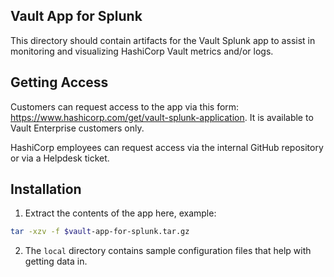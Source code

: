Vault App for Splunk
------------

This directory should contain artifacts for the Vault Splunk app to
assist in monitoring and visualizing HashiCorp Vault metrics and/or
logs.

Getting Access
------------

Customers can request access to the app via this form: https://www.hashicorp.com/get/vault-splunk-application. It is available to Vault Enterprise customers only.

HashiCorp employees can request access via the internal GitHub repository or via a Helpdesk ticket.

Installation
------------

1. Extract the contents of the app here, example: 
````bash
tar -xzv -f $vault-app-for-splunk.tar.gz
````
2. The `local` directory contains sample configuration files that help with getting data in.